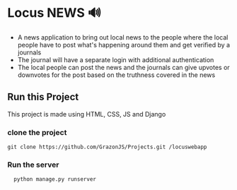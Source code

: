 # Locus NEWS 🔊
- A news application to bring out local news to the people where the local people have to post what's happening around them and get verified by a journals 
- The journal will have a separate login with additional authentication
- The local people can post the news and the journals can give upvotes or downvotes for the post based on the truthness covered in the news

## Run this Project
This project is made using HTML, CSS, JS and Django

### clone the project

  ```
  git clone https://github.com/GrazonJS/Projects.git /locuswebapp
  ```
### Run the server

```
  python manage.py runserver
```
